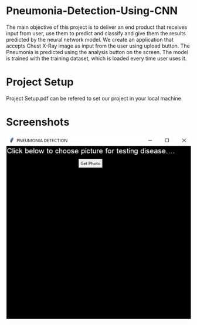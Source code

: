 # Pneumonia-Detection-Using-CNN

The main objective of this project is to deliver an end product that receives input from user, use them to predict and classify and give them the results predicted by the neural network model. We create an application that accepts Chest X-Ray image as input from the user using upload button. The Pneumonia is predicted using the analysis button on the screen. The model is trained with the training dataset, which is loaded every time user uses it.

# Project Setup
Project Setup.pdf can be refered to set our project in your local machine

# Screenshots 

![Homepage](/Screenshots/SS1.PNG?raw=true "Home page")

